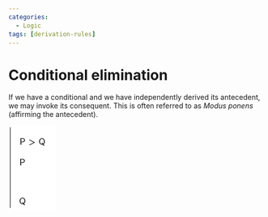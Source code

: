 ```yaml
---
categories:
  - Logic
tags: [derivation-rules]
---
```


# Conditional elimination

If we have a conditional and we have independently derived its antecedent, we may invoke its consequent. This is often referred to as _Modus ponens_ (affirming the antecedent).

![](/img/cond-elim.png)
